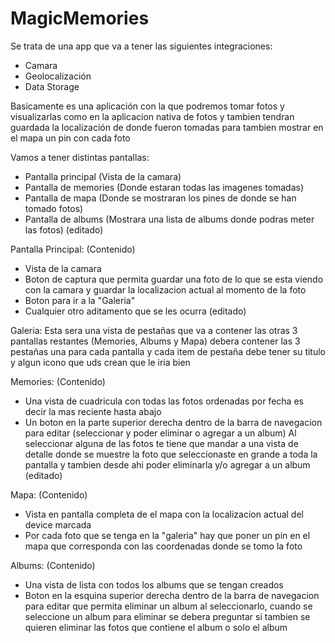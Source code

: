 # MagicMemories

Se trata de una app que va a tener las siguientes integraciones:
- Camara
- Geolocalización
- Data Storage

Basicamente es una aplicación con la que podremos tomar fotos y visualizarlas como en la aplicacion nativa de fotos y tambien tendran guardada la localización de donde fueron tomadas para tambien mostrar en el mapa un pin con cada foto

Vamos a tener distintas pantallas:
- Pantalla principal (Vista de la camara)
- Pantalla de memories (Donde estaran todas las imagenes tomadas)
- Pantalla de mapa (Donde se mostraran los pines de donde se han tomado fotos)
- Pantalla de albums (Mostrara una lista de albums donde podras meter las fotos) (editado)

Pantalla Principal: (Contenido)
- Vista de la camara
- Boton de captura que permita guardar una foto de lo que se esta viendo con la camara y guardar la localizacion actual al momento de la foto
- Boton para ir a la "Galeria"
- Cualquier otro aditamento que se les ocurra (editado)

Galeria: 
Esta sera una vista de pestañas que va a contener las otras 3 pantallas restantes (Memories, Albums y Mapa)
debera contener las 3 pestañas una para cada pantalla y cada item de pestaña debe tener su titulo y algun icono que uds crean que le iria bien

Memories: (Contenido)
- Una vista de cuadricula con todas las fotos ordenadas por fecha es decir la mas reciente hasta abajo
- Un boton en la parte superior derecha dentro de la barra de navegacion para editar (seleccionar y poder eliminar o agregar a un album)
Al seleccionar alguna de las fotos te tiene que mandar a una vista de detalle donde se muestre la foto que seleccionaste en grande a toda la pantalla y tambien desde ahi poder eliminarla y/o agregar a un album (editado)

Mapa: (Contenido)
- Vista en pantalla completa de el mapa con la localizacion actual del device marcada
- Por cada foto que se tenga en la "galeria" hay que poner un pin en el mapa que corresponda con las coordenadas donde se tomo la foto

Albums: (Contenido)
- Una vista de lista con todos los albums que se tengan creados
- Boton en la esquina superior derecha dentro de la barra de navegacion para editar que permita eliminar un album al seleccionarlo, cuando se seleccione un album para eliminar se debera preguntar si tambien se quieren eliminar las fotos que contiene el album o solo el album
